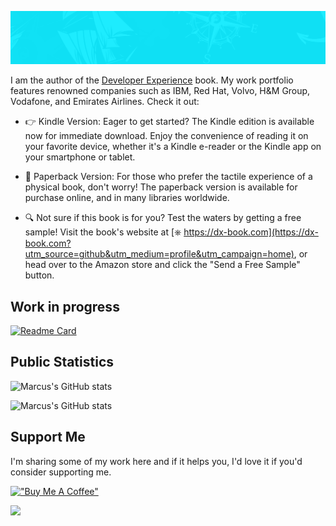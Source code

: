 ![linkedin cover](assets/cover.jpg)

I am the author of the [Developer Experience](https://dx-book.com?utm_source=github&utm_medium=profile&utm_campaign=home) book. My work portfolio features renowned companies such as IBM, Red Hat, Volvo, H&M Group, Vodafone, and Emirates Airlines. Check it out:

- 👉 Kindle Version: Eager to get started? The Kindle edition is available now for immediate download. Enjoy the convenience of reading it on your favorite device, whether it's a Kindle e-reader or the Kindle app on your smartphone or tablet.

- 📖 Paperback Version: For those who prefer the tactile experience of a physical book, don't worry! The paperback version is available for purchase online, and in many libraries worldwide.

- 🔍 Not sure if this book is for you? Test the waters by getting a free sample! Visit the book's website at [⎈ https://dx-book.com](https://dx-book.com?utm_source=github&utm_medium=profile&utm_campaign=home), or head over to the Amazon store and click the "Send a Free Sample" button.

## Work in progress

[![Readme Card](https://github-readme-stats.vercel.app/api/pin/?username=dx-book&repo=platform&show_owner=true)](https://github.com/dx-book/platform)

## Public Statistics

![Marcus's GitHub stats](https://github-readme-stats.vercel.app/api?username=mvmaestri&show_icons=true&rank_icon=github&include_all_commits=true&hide=contribs)

![Marcus's GitHub stats](https://github-readme-stats.vercel.app/api/top-langs/?username=mvmaestri&layout=pie)

## Support Me

I'm sharing some of my work here and if it helps you, I'd love it if you'd consider supporting me.

[!["Buy Me A Coffee"](https://www.buymeacoffee.com/assets/img/guidelines/download-assets-sm-1.svg)](https://www.buymeacoffee.com/mmaestri)

![](https://hit.yhype.me/github/profile?user_id=3619160)